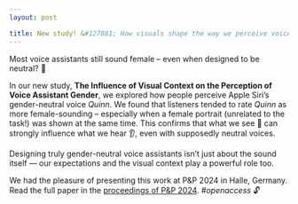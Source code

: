 ```yaml
---
layout: post

title: New study! &#127881; How visuals shape the way we perceive voice assistant gender
---
```


Most voice assistants still sound female – even when designed to be neutral? 🤔

In our new study, <strong>The Influence of Visual Context on the Perception of Voice Assistant Gender</strong>, we explored how people perceive Apple Siri’s gender-neutral voice <em>Quinn</em>.
We found that listeners tended to rate <em>Quinn</em> as more female-sounding – especially when a female portrait (unrelated to the task!) was shown at the same time. This confirms that what we see 👀 can strongly influence what we hear 👂, even with supposedly neutral voices.

Designing truly gender-neutral voice assistants isn’t just about the sound itself — our expectations and the visual context play a powerful role too.

We had the pleasure of presenting this work at P&P 2024 in Halle, Germany. Read the full paper in the <a href="http://dx.doi.org/10.25673/116710" target="_blank" rel="noopener">proceedings of P&P 2024</a>. <em>#openaccess</em> &#128275;
